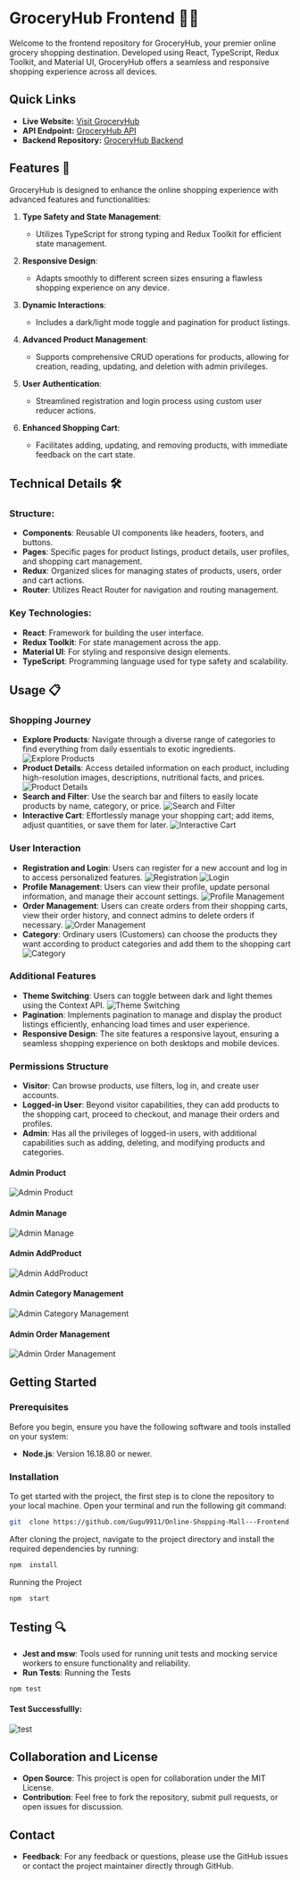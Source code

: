 
# GroceryHub Frontend 🛒✨

Welcome to the frontend repository for GroceryHub, your premier online grocery shopping destination. Developed using React, TypeScript, Redux Toolkit, and Material UI, GroceryHub offers a seamless and responsive shopping experience across all devices.

## Quick Links

- **Live Website:** [Visit GroceryHub](https://online-shopping-mall.vercel.app/)
- **API Endpoint:** [GroceryHub API](https://online-shopping-mall-api.onrender.com/)
- **Backend Repository:** [GroceryHub Backend](https://github.com/Gugu9911/Online-Shopping-Mall---API)

## Features 🌟

GroceryHub is designed to enhance the online shopping experience with advanced features and functionalities:

1. **Type Safety and State Management**:
   - Utilizes TypeScript for strong typing and Redux Toolkit for efficient state management.

2. **Responsive Design**:
   - Adapts smoothly to different screen sizes ensuring a flawless shopping experience on any device.

3. **Dynamic Interactions**:
   - Includes a dark/light mode toggle and pagination for product listings.

4. **Advanced Product Management**:
   - Supports comprehensive CRUD operations for products, allowing for creation, reading, updating, and deletion with admin privileges.

5. **User Authentication**:
   - Streamlined registration and login process using custom user reducer actions.

6. **Enhanced Shopping Cart**:
   - Facilitates adding, updating, and removing products, with immediate feedback on the cart state.

## Technical Details 🛠️

### Structure:

- **Components**: Reusable UI components like headers, footers, and buttons.
- **Pages**: Specific pages for product listings, product details, user profiles, and shopping cart management.
- **Redux**: Organized slices for managing states of products, users, order and cart actions.
- **Router**: Utilizes React Router for navigation and routing management.

### Key Technologies:

- **React**: Framework for building the user interface.
- **Redux Toolkit**: For state management across the app.
- **Material UI**: For styling and responsive design elements.
- **TypeScript**: Programming language used for type safety and scalability.


## Usage 📋

### Shopping Journey

- **Explore Products**: Navigate through a diverse range of categories to find everything from daily essentials to exotic ingredients.
![Explore Products](https://github.com/Gugu9911/Online-Shopping-Mall---Frontend/blob/master/readmePic/Home.png)
- **Product Details**: Access detailed information on each product, including high-resolution images, descriptions, nutritional facts, and prices.
![Product Details](https://github.com/Gugu9911/Online-Shopping-Mall---Frontend/blob/master/readmePic/ProductDetail.png)
- **Search and Filter**: Use the search bar and filters to easily locate products by name, category, or price.
![Search and Filter](https://github.com/Gugu9911/Online-Shopping-Mall---Frontend/blob/master/readmePic/Search.png)
- **Interactive Cart**: Effortlessly manage your shopping cart; add items, adjust quantities, or save them for later.
![Interactive Cart](https://github.com/Gugu9911/Online-Shopping-Mall---Frontend/blob/master/readmePic/Cart.png)

### User Interaction

- **Registration and Login**: Users can register for a new account and log in to access personalized features.
![Registration](https://github.com/Gugu9911/Online-Shopping-Mall---Frontend/blob/master/readmePic/Register.png)
![Login](https://github.com/Gugu9911/Online-Shopping-Mall---Frontend/blob/master/readmePic/Login.png)
- **Profile Management**: Users can view their profile, update personal information, and manage their account settings.
![Profile Management](https://github.com/Gugu9911/Online-Shopping-Mall---Frontend/blob/master/readmePic/UpdateProfile.png)
- **Order Management**: Users can create orders from their shopping carts, view their order history, and connect admins to delete orders if necessary.
![Order Management](https://github.com/Gugu9911/Online-Shopping-Mall---Frontend/blob/master/readmePic/OrderHistory.png)
- **Category**: Ordinary users (Customers) can choose the products they want according to product categories and add them to the shopping cart
![Category](https://github.com/Gugu9911/Online-Shopping-Mall---Frontend/blob/master/readmePic/Category.png)

### Additional Features

- **Theme Switching**: Users can toggle between dark and light themes using the Context API.
![Theme Switching](https://github.com/Gugu9911/Online-Shopping-Mall---Frontend/blob/master/readmePic/Toggle%20theme.png)
- **Pagination**: Implements pagination to manage and display the product listings efficiently, enhancing load times and user experience.
- **Responsive Design**: The site features a responsive layout, ensuring a seamless shopping experience on both desktops and mobile devices.

### Permissions Structure

- **Visitor**: Can browse products, use filters, log in, and create user accounts.
- **Logged-in User**: Beyond visitor capabilities, they can add products to the shopping cart, proceed to checkout, and manage their orders and profiles.
- **Admin**: Has all the privileges of logged-in users, with additional capabilities such as adding, deleting, and modifying products and categories.
#### Admin Product
![Admin Product](https://github.com/Gugu9911/Online-Shopping-Mall---Frontend/blob/master/readmePic/AdminProduct.png)
#### Admin Manage
![Admin Manage](https://github.com/Gugu9911/Online-Shopping-Mall---Frontend/blob/master/readmePic/AdminManage.png)
#### Admin AddProduct
![Admin AddProduct](https://github.com/Gugu9911/Online-Shopping-Mall---Frontend/blob/master/readmePic/AdminAddProduct.png)
#### Admin Category Management
![Admin Category Management](https://github.com/Gugu9911/Online-Shopping-Mall---Frontend/blob/master/readmePic/Category.png)
#### Admin Order Management
![Admin Order Management](https://github.com/Gugu9911/Online-Shopping-Mall---Frontend/blob/master/readmePic/AdminOrderManage.png)


## Getting Started

### Prerequisites

Before you begin, ensure you have the following software and tools installed on your system:
-  **Node.js**: Version 16.18.80 or newer.

### Installation

To get started with the project, the first step is to clone the repository to your local machine. Open your terminal and run the following git command:
```bash
git  clone https://github.com/Gugu9911/Online-Shopping-Mall---Frontend.git
```

After cloning the project, navigate to the project directory and install the required dependencies by running:
```bash
npm  install
```

Running the Project
```bash
npm  start
```

## Testing 🔍

- **Jest and msw**: Tools used for running unit tests and mocking service workers to ensure functionality and reliability.
- **Run Tests**:
Running the Tests
```bash
npm test
```
#### Test Successfullly:
![test](https://github.com/Gugu9911/Online-Shopping-Mall---Frontend/blob/master/readmePic/tests.png)


## Collaboration and License

- **Open Source**: This project is open for collaboration under the MIT License.
- **Contribution**: Feel free to fork the repository, submit pull requests, or open issues for discussion.

## Contact

- **Feedback**: For any feedback or questions, please use the GitHub issues or contact the project maintainer directly through GitHub.
